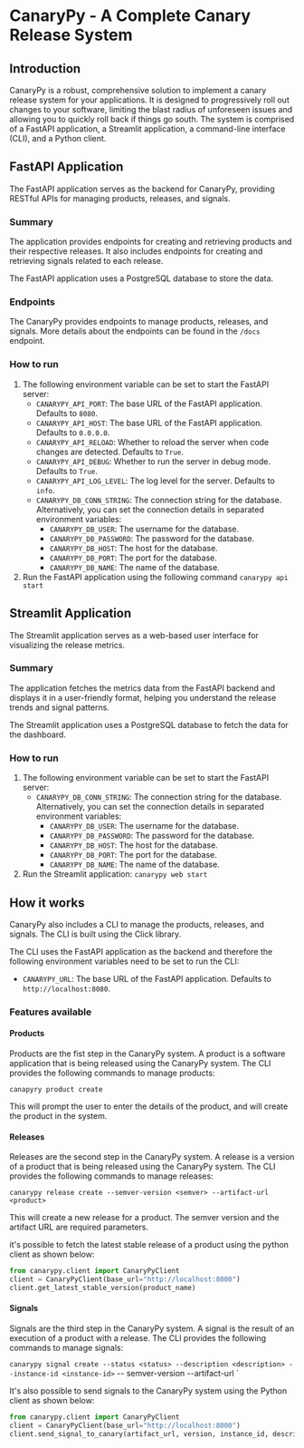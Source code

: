 # CanaryPy - A Complete Canary Release System

## Introduction

CanaryPy is a robust, comprehensive solution to implement a canary release system for your applications. It is designed to progressively roll out changes to your software, limiting the blast radius of unforeseen issues and allowing you to quickly roll back if things go south. The system is comprised of a FastAPI application, a Streamlit application, a command-line interface (CLI), and a Python client.

## FastAPI Application

The FastAPI application serves as the backend for CanaryPy, providing RESTful APIs for managing products, releases, and signals.

### Summary

The application provides endpoints for creating and retrieving products and their respective releases. It also includes endpoints for creating and retrieving signals related to each release.

The FastAPI application uses a PostgreSQL database to store the data. 

### Endpoints

The CanaryPy provides endpoints to manage products, releases, and signals. More details about the endpoints can be found in the `/docs` endpoint.

### How to run

1. The following environment variable can be set to start the FastAPI server:
   * `CANARYPY_API_PORT`: The base URL of the FastAPI application. Defaults to `8080`.
   * `CANARYPY_API_HOST`: The base URL of the FastAPI application. Defaults to `0.0.0.0`.
   * `CANARYPY_API_RELOAD`: Whether to reload the server when code changes are detected. Defaults to `True`.
   * `CANARYPY_API_DEBUG`: Whether to run the server in debug mode. Defaults to `True`.
   * `CANARYPY_API_LOG_LEVEL`: The log level for the server. Defaults to `info`.
   * `CANARYPY_DB_CONN_STRING`: The connection string for the database. Alternatively, you can set the connection details in separated environment variables:
     * `CANARYPY_DB_USER`: The username for the database.
     * `CANARYPY_DB_PASSWORD`: The password for the database.
     * `CANARYPY_DB_HOST`: The host for the database.
     * `CANARYPY_DB_PORT`: The port for the database.
     * `CANARYPY_DB_NAME`: The name of the database.
2. Run the FastAPI application using the following command `canarypy api start`

## Streamlit Application

The Streamlit application serves as a web-based user interface for visualizing the release metrics.

### Summary

The application fetches the metrics data from the FastAPI backend and displays it in a user-friendly format, helping you understand the release trends and signal patterns.

The Streamlit application uses a PostgreSQL database to fetch the data for the dashboard. 

### How to run

1. The following environment variable can be set to start the FastAPI server:
   * `CANARYPY_DB_CONN_STRING`: The connection string for the database. Alternatively, you can set the connection details in separated environment variables:
     * `CANARYPY_DB_USER`: The username for the database.
     * `CANARYPY_DB_PASSWORD`: The password for the database.
     * `CANARYPY_DB_HOST`: The host for the database.
     * `CANARYPY_DB_PORT`: The port for the database.
     * `CANARYPY_DB_NAME`: The name of the database.
2. Run the Streamlit application: `canarypy web start`

## How it works

CanaryPy also includes a CLI to manage the products, releases, and signals. The CLI is built using the Click library.

The CLI uses the FastAPI application as the backend and therefore the following environment variables need to be set to run the CLI:

* `CANARYPY_URL`: The base URL of the FastAPI application. Defaults to `http://localhost:8080`.

### Features available

#### Products
Products are the fist step in the CanaryPy system. A product is a software application that is being released using the CanaryPy system. The CLI provides the following commands to manage products:

`canapyry product create`

This will prompt the user to enter the details of the product, and will create the product in the system.

#### Releases
Releases are the second step in the CanaryPy system. A release is a version of a product that is being released using the CanaryPy system. The CLI provides the following commands to manage releases:

`canarypy release create --semver-version <semver> --artifact-url <product>`

This will create a new release for a product. The semver version and the artifact URL are required parameters.

it's possible to fetch the latest stable release of a product using the python client as shown below:

```python
from canarypy.client import CanaryPyClient
client = CanaryPyClient(base_url="http://localhost:8000")
client.get_latest_stable_version(product_name)
```

#### Signals
Signals are the third step in the CanaryPy system. A signal is the result of an execution of a product with a release. The CLI provides the following commands to manage signals:

`canarypy signal create --status <status> --description <description> --instance-id <instance-id>` -- semver-version <version> --artifact-url <artifact-url>`

It's also possible to send signals to the CanaryPy system using the Python client as shown below:

```python
from canarypy.client import CanaryPyClient
client = CanaryPyClient(base_url="http://localhost:8000")
client.send_signal_to_canary(artifact_url, version, instance_id, description, status)
```
